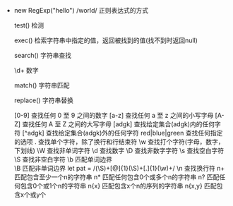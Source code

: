 - new RegExp("hello")
  /world/
  正则表达式的方式


  test() 检测

  exec() 检索字符串中指定的值，返回被找到的值(找不到时返回null)

  search() 字符串查找

  \d+  数字

  match()  字符串匹配

  replace()  字符串替换

  [0-9] 查找任何 0 至 9 之间的数字
  [a-z] 查找任何 a 至 z 之间的小写字母
  [A-Z] 查找任何 A 至 Z 之间的大写字母
  [adgk] 查找给定集合(adgk)内的任何字符
  [^adgk] 查找给定集合(adgk)外的任何字符
  red|blue|green 查找任何指定的选项
  . 查找单个字符，除了换行和行结束符
  \w 查找打个字符(字母，数字，下划线)
  \W 查找非单词字符
  \d 查找数字
  \D 查找非数字字符
  \s 查找空白字符
  \S 查找非空白字符
  \b 匹配单词边界                
  \B 匹配非单词边界                  let pat = /(\S)+[@]{1}(\S)+[.]{1}(\w)+/
  \n 查找换行符
  n+ 匹配包含至少一个n的字符串
  n* 匹配任何包含0个或多个n的字符串
  n? 匹配任何包含0个或1个n的字符串
  n{x} 匹配包含x个n的序列的字符串
  n{x,y} 匹配包含x个或y个

